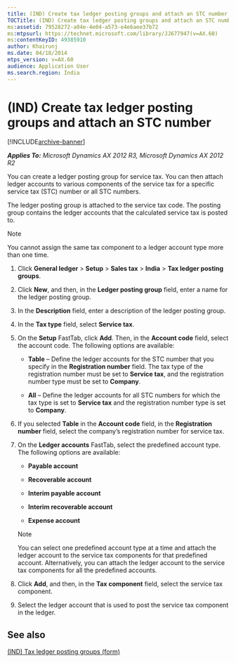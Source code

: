 ```yaml
---
title: (IND) Create tax ledger posting groups and attach an STC number
TOCTitle: (IND) Create tax ledger posting groups and attach an STC number
ms:assetid: 79528272-a04e-4e04-a573-e4e6aee37b72
ms:mtpsurl: https://technet.microsoft.com/library/JJ677947(v=AX.60)
ms:contentKeyID: 49385910
author: Khairunj
ms.date: 04/18/2014
mtps_version: v=AX.60
audience: Application User
ms.search.region: India
---
```


# (IND) Create tax ledger posting groups and attach an STC number 


[!INCLUDE[archive-banner](includes/archive-banner.md)]


_**Applies To:** Microsoft Dynamics AX 2012 R3, Microsoft Dynamics AX 2012 R2_

You can create a ledger posting group for service tax. You can then attach ledger accounts to various components of the service tax for a specific service tax (STC) number or all STC numbers.

The ledger posting group is attached to the service tax code. The posting group contains the ledger accounts that the calculated service tax is posted to.


> [!NOTE]
> <P>You cannot assign the same tax component to a ledger account type more than one time.</P>



1.  Click **General ledger** \> **Setup** \> **Sales tax** \> **India** \> **Tax ledger posting groups**.

2.  Click **New**, and then, in the **Ledger posting group** field, enter a name for the ledger posting group.

3.  In the **Description** field, enter a description of the ledger posting group.

4.  In the **Tax type** field, select **Service tax**.

5.  On the **Setup** FastTab, click **Add**. Then, in the **Account code** field, select the account code. The following options are available:
    
      - **Table** – Define the ledger accounts for the STC number that you specify in the **Registration number** field. The tax type of the registration number must be set to **Service tax**, and the registration number type must be set to **Company**.
    
      - **All** – Define the ledger accounts for all STC numbers for which the tax type is set to **Service tax** and the registration number type is set to **Company**.

6.  If you selected **Table** in the **Account code** field, in the **Registration number** field, select the company’s registration number for service tax.

7.  On the **Ledger accounts** FastTab, select the predefined account type. The following options are available:
    
      - **Payable account**
    
      - **Recoverable account**
    
      - **Interim payable account**
    
      - **Interim recoverable account**
    
      - **Expense account**
    

    > [!NOTE]
    > <P>You can select one predefined account type at a time and attach the ledger account to the service tax components for that predefined account. Alternatively, you can attach the ledger account to the service tax components for all the predefined accounts.</P>



8.  Click **Add**, and then, in the **Tax component** field, select the service tax component.

9.  Select the ledger account that is used to post the service tax component in the ledger.

## See also

[(IND) Tax ledger posting groups (form)](https://technet.microsoft.com/library/jj664546\(v=ax.60\))

  



